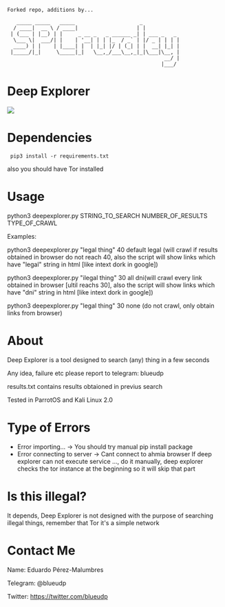 
```
Forked repo, additions by...

   _____ _____   _____                     _            
  / ____|  __ \ / ____|                   | |           
 | (___ | |__) | |     _ __ _   _ ______ _| | ___ _   _ 
  \___ \|  ___/| |    | '__| | | |_  / _` | |/ _ | | | |
  ____) | |    | |____| |  | |_| |/ | (_| | |  __| |_| |
 |_____/|_|     \_____|_|   \__,_/___\__,_|_|\___|\__, |
                                                   __/ |
                                                  |___/ 
```

# Deep Explorer
<a href="https://asciinema.org/a/SKw4WnRSoPiccWXSsNmBbKdGX" target="_blank"><img src="https://asciinema.org/a/SKw4WnRSoPiccWXSsNmBbKdGX.svg" /></a>
# Dependencies
     pip3 install -r requirements.txt
also you should have Tor installed    
# Usage

python3 deepexplorer.py STRING_TO_SEARCH NUMBER_OF_RESULTS TYPE_OF_CRAWL

Examples:

python3 deepexplorer.py "legal thing" 40 default legal (will crawl if results obtained in browser do not reach 40, also the script will show links which have "legal" string in html [like intext dork in google])

python3 deepexplorer.py "ilegal thing" 30 all dni(will crawl every link obtained in browser [ultil reachs 30], also the script will show links which have "dni" string in html [like intext dork in google])

python3 deepexplorer.py "legal thing" 30 none (do not crawl, only obtain links from browser)

# About
Deep Explorer is a tool designed to search (any) thing in a few seconds

Any idea, failure etc please report to telegram: blueudp

results.txt contains results obtaioned in previus search

Tested in ParrotOS and Kali Linux 2.0

# Type of Errors
+ Error importing... -> You should try manual pip install package
+ Error connecting to server -> Cant connect to ahmia browser
If deep explorer can not execute service ..., do it manually, deep explorer checks the tor instance at the beginning so it will skip that part
# Is this illegal?
It depends, Deep Explorer is not designed with the purpose of searching illegal things, remember that Tor it's a simple network

# Contact Me
Name: Eduardo Pérez-Malumbres

Telegram: @blueudp

Twitter: https://twitter.com/blueudp
